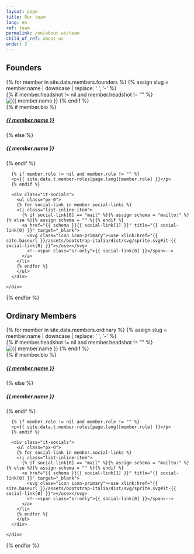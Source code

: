 ```yaml
---
layout: page
title: Our team
lang: en
ref: team
permalink: /en/about-us/team
child_of_ref: about-us
order: 3
---
```


## Founders

<div class="card-columns">
  {% for member in site.data.members.founders %}
  {% assign slug = member.name | downcase | replace: ' ', '-' %}
  <div class="card border rounded">
    {% if member.headshot != nil and member.headshot != "" %}
    <img class="card-img-top" src="/assets/images/headshots/{{ slug }}.{{ member.headshot }}" alt="{{ member.name }}">
    {% endif %}
    <div class="card-body">
      {% if member.bio %}
        <a href="/en/about-us/bio/{{ slug }}" class="card-link"><h5 class="card-title">{{ member.name }}</h5></a>
      {% else %}
        <h5 class="card-title">{{ member.name }}</h5>
      {% endif %}

      {% if member.role != nil and member.role != "" %}
      <p>{{ site.data.t.member-roles[page.lang][member.role] }}</p>
      {% endif %}

      <div class="it-socials">
        <ul class="px-0">
        {% for social-link in member.social-links %}
        <li class="list-inline-item">
          {% if social-link[0] == "mail" %}{% assign schema = "mailto:" %}{% else %}{% assign schema = "" %}{% endif %}
          <a href="{{ schema }}{{ social-link[1] }}" title="{{ social-link[0] }}" target="_blank">
            <svg class="icon icon-primary"><use xlink:href="{{ site.baseurl }}/assets/bootstrap-italia/dist/svg/sprite.svg#it-{{ social-link[0] }}"></use></svg>
            <!--<span class="sr-only">{{ social-link[0] }}</span>-->
          </a>
        </li>
        {% endfor %}
        </ul>
      </div>

    </div>
  </div>
  {% endfor %}
</div>

## Ordinary Members

<div class="card-columns">
  {% for member in site.data.members.ordinary %}
  {% assign slug = member.name | downcase | replace: ' ', '-' %}
  <div class="card border rounded">
    {% if member.headshot != nil and member.headshot != "" %}
    <img class="card-img-top" src="/assets/images/headshots/{{ slug }}.{{ member.headshot }}" alt="{{ member.name }}">
    {% endif %}
    <div class="card-body">
      {% if member.bio %}
        <a href="/en/about-us/bio/{{ slug }}" class="card-link"><h5 class="card-title">{{ member.name }}</h5></a>
      {% else %}
        <h5 class="card-title">{{ member.name }}</h5>
      {% endif %}

      {% if member.role != nil and member.role != "" %}
      <p>{{ site.data.t.member-roles[page.lang][member.role] }}</p>
      {% endif %}

      <div class="it-socials">
        <ul class="px-0">
        {% for social-link in member.social-links %}
        <li class="list-inline-item">
          {% if social-link[0] == "mail" %}{% assign schema = "mailto:" %}{% else %}{% assign schema = "" %}{% endif %}
          <a href="{{ schema }}{{ social-link[1] }}" title="{{ social-link[0] }}" target="_blank">
            <svg class="icon icon-primary"><use xlink:href="{{ site.baseurl }}/assets/bootstrap-italia/dist/svg/sprite.svg#it-{{ social-link[0] }}"></use></svg>
            <!--<span class="sr-only">{{ social-link[0] }}</span>-->
          </a>
        </li>
        {% endfor %}
        </ul>
      </div>

    </div>
  </div>
  {% endfor %}
</div>
